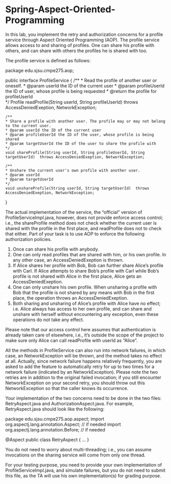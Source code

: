 # Spring-Aspect-Oriented-Programming
In this lab, you implement the retry and authorization concerns for a profile service through Aspect Oriented Programming (AOP).  The profile service allows access to and sharing of profiles. One can share his profile with others, and can share  with others the profiles he is shared with too. 

The profile service is defined as follows:

package edu.sjsu.cmpe275.aop;

public interface ProfileService {
	/**
 	* Read the profile of another user or oneself.
 	* @param userId the ID of the current user
 	* @param profileUserId the ID of user, whose profile is being requested
 	* @return the profile for profileUserId  
 	*/
	Profile readProfile(String userId, String profileUserId)  throws AccessDeniedExeption, NetworkException;
    
	/**
 	* Share a profile with another user. The profile may or may not belong to the current user.
 	* @param userId the ID of the current user
 	* @param profileUserId the ID of the user, whose profile is being shared
 	* @param targetUserId the ID of the user to share the profile with
 	*/
	void shareProfile(String userId, String profileUserId, String targetUserId)  throws AccessDeniedExeption, NetworkException;
    
	/**
 	* Unshare the current user's own profile with another user.
 	* @param userId
 	* @param targetUserId
 	*/
	void unshareProfile(String userId, String targetUserId)  throws AccessDeniedExeption, NetworkException;
}

The actual implementation of the service, the “official” version of ProfileServiceImpl.java, however, does not provide enforce access control; i.e., the shareProfile method does not check whether the current user is shared with the profile in the first place, and readProfile does not to check that either. Part of your task is to use AOP to enforce the following authorization policies. 

1.	Once can share his profile with anybody.
2.	One can only read profiles that are shared with him, or his own profile. In any other case, an AccessDeniedExeption is thrown.
3.	If Alice shares her profile with Bob, Bob can further share Alice’s profile with Carl. If Alice attempts to share Bob’s profile with Carl while Bob’s profile is not shared with Alice in the first place, Alice gets an AccessDeniedExeption.
4.	One can only unshare his own profile. When unsharing a profile with Bob that the profile is not shared by any means with Bob in the first place, the operation throws an AccessDeniedExeption. 
5.	Both sharing and unsharing of Alice’s profile with Alice have no effect; i.e. Alice always has access to her own profile, and can share and unshare with herself without encountering any exception, even these operations do not take any effect.

Please note that our access control here assumes that authentication is already taken care of elsewhere, i.e., it’s outside the scope of the project to make sure only Alice can call readProfile with userId as “Alice”.

All the methods in ProfileService can also run into network failures, in which case, an NetworkException will be thrown, and the method takes no effect at all. Actually, since network failure happens relatively frequently, you are asked to add the feature to automatically retry for up to two times for a network failure (indicated by an NetworkException). Please note the two retries are in addition to the original failed invocation; if you still encounter NetworkException on your second retry, you should throw out this NetworkException so that the caller knows its occurrence.


Your implementation of the two concerns need to be done in the two files: RetryAspect.java and AuthorizationAspect.java. For example, RetryAspect.java should look like the following:

package edu.sjsu.cmpe275.aop.aspect;
import org.aspectj.lang.annotation.Aspect;  // if needed
import org.aspectj.lang.annotation.Before;  // if needed

@Aspect
public class RetryAspect {
     ...
}

You do not need to worry about multi-threading; i.e., you can assume invocations on the sharing service will come from only one thread.

For your testing purpose, you need to provide your own implementation of ProfileServiceImpl.java, and simulate failures, but you do not need to submit this file, as the TA will use his own implementation(s) for grading purpose.
